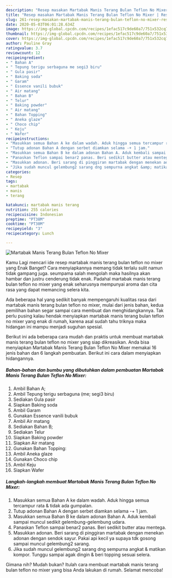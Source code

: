 ```yaml
---
description: "Resep masakan Martabak Manis Terang Bulan Teflon No Mixer | Resep Membuat Martabak Manis Terang Bulan Teflon No Mixer Yang Enak Dan Mudah"
title: "Resep masakan Martabak Manis Terang Bulan Teflon No Mixer | Resep Membuat Martabak Manis Terang Bulan Teflon No Mixer Yang Enak Dan Mudah"
slug: 261-resep-masakan-martabak-manis-terang-bulan-teflon-no-mixer-resep-membuat-martabak-manis-terang-bulan-teflon-no-mixer-yang-enak-dan-mudah
date: 2020-05-03T06:01:28.634Z
image: https://img-global.cpcdn.com/recipes/1efac517c9de60a7/751x532cq70/martabak-manis-terang-bulan-teflon-no-mixer-foto-resep-utama.jpg
thumbnail: https://img-global.cpcdn.com/recipes/1efac517c9de60a7/751x532cq70/martabak-manis-terang-bulan-teflon-no-mixer-foto-resep-utama.jpg
cover: https://img-global.cpcdn.com/recipes/1efac517c9de60a7/751x532cq70/martabak-manis-terang-bulan-teflon-no-mixer-foto-resep-utama.jpg
author: Pauline Gray
ratingvalue: 3.7
reviewcount: 12
recipeingredient:
- " Bahan A"
- " Tepung terigu serbaguna me segi3 biru"
- " Gula pasir"
- " Baking soda"
- " Garam"
- " Essence vanili bubuk"
- " Air matang"
- " Bahan B"
- " Telur"
- " Baking powder"
- " Air matang"
- " Bahan Topping"
- " Aneka glaze"
- " Choco chip"
- " Keju"
- " Wafer"
recipeinstructions:
- "Masukkan semua Bahan A ke dalam wadah. Aduk hingga semua tercampur rata &amp; tidak ada gumpalan."
- "Tutup adonan Bahan A dengan serbet diamkan selama -+ 1 jam."
- "Masukkan semua Bahan B ke dalam adonan Bahan A. Aduk kembali sampai muncul sedikit gelembung-gelembung udara."
- "Panaskan Teflon sampai benar2 panas. Beri sedikit butter atau mentega."
- "Masukkan adonan. Beri sarang di pinggiran martabak dengan menekan adonan dengan sendok sayur. Pakai api kecil ya supaya tdk gosong sampai muncul gelembung2 sarang."
- "Jika sudah muncul gelembung2 sarang dng sempurna angkat &amp; matikan kompor. Tunggu sampai agak dingin &amp; beri topping sesuai selera."
categories:
- Resep
tags:
- martabak
- manis
- terang

katakunci: martabak manis terang 
nutrition: 255 calories
recipecuisine: Indonesian
preptime: "PT38M"
cooktime: "PT30M"
recipeyield: "3"
recipecategory: Lunch

---
```



![Martabak Manis Terang Bulan Teflon No Mixer](https://img-global.cpcdn.com/recipes/1efac517c9de60a7/751x532cq70/martabak-manis-terang-bulan-teflon-no-mixer-foto-resep-utama.jpg)

Kamu Lagi mencari ide resep martabak manis terang bulan teflon no mixer yang Enak Banget? Cara menyiapkannya memang tidak terlalu sulit namun tidak gampang juga. seumpama salah mengolah maka hasilnya akan hambar dan justru cenderung tidak enak. Padahal martabak manis terang bulan teflon no mixer yang enak seharusnya mempunyai aroma dan cita rasa yang dapat memancing selera kita.



Ada beberapa hal yang sedikit banyak mempengaruhi kualitas rasa dari martabak manis terang bulan teflon no mixer, mulai dari jenis bahan, kedua pemilihan bahan segar sampai cara membuat dan menghidangkannya. Tak perlu pusing kalau hendak menyiapkan martabak manis terang bulan teflon no mixer yang enak di rumah, karena asal sudah tahu triknya maka hidangan ini mampu menjadi suguhan spesial.


Berikut ini ada beberapa cara mudah dan praktis untuk membuat martabak manis terang bulan teflon no mixer yang siap dikreasikan. Anda bisa menyiapkan Martabak Manis Terang Bulan Teflon No Mixer memakai 16 jenis bahan dan 6 langkah pembuatan. Berikut ini cara dalam menyiapkan hidangannya.

<!--inarticleads1-->

##### Bahan-bahan dan bumbu yang dibutuhkan dalam pembuatan Martabak Manis Terang Bulan Teflon No Mixer:

1. Ambil  Bahan A;
1. Ambil  Tepung terigu serbaguna (me; segi3 biru)
1. Sediakan  Gula pasir
1. Siapkan  Baking soda
1. Ambil  Garam
1. Gunakan  Essence vanili bubuk
1. Ambil  Air matang
1. Sediakan  Bahan B;
1. Sediakan  Telur
1. Siapkan  Baking powder
1. Siapkan  Air matang
1. Gunakan  Bahan Topping:
1. Ambil  Aneka glaze
1. Gunakan  Choco chip
1. Ambil  Keju
1. Siapkan  Wafer




<!--inarticleads2-->

##### Langkah-langkah membuat Martabak Manis Terang Bulan Teflon No Mixer:

1. Masukkan semua Bahan A ke dalam wadah. Aduk hingga semua tercampur rata &amp; tidak ada gumpalan.
1. Tutup adonan Bahan A dengan serbet diamkan selama -+ 1 jam.
1. Masukkan semua Bahan B ke dalam adonan Bahan A. Aduk kembali sampai muncul sedikit gelembung-gelembung udara.
1. Panaskan Teflon sampai benar2 panas. Beri sedikit butter atau mentega.
1. Masukkan adonan. Beri sarang di pinggiran martabak dengan menekan adonan dengan sendok sayur. Pakai api kecil ya supaya tdk gosong sampai muncul gelembung2 sarang.
1. Jika sudah muncul gelembung2 sarang dng sempurna angkat &amp; matikan kompor. Tunggu sampai agak dingin &amp; beri topping sesuai selera.




Gimana nih? Mudah bukan? Itulah cara membuat martabak manis terang bulan teflon no mixer yang bisa Anda lakukan di rumah. Selamat mencoba!
